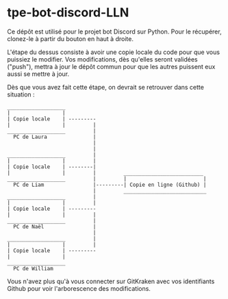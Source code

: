# tpe-bot-discord-LLN

Ce dépôt est utilisé pour le projet bot Discord sur Python. Pour le récupérer, clonez-le à partir du bouton en haut à droite.

L'étape du dessus consiste à avoir une copie locale du code pour que vous puissiez le modifier. Vos modifications, dès qu'elles seront validées ("push"), mettra à jour le dépôt commun pour que les autres puissent eux aussi se mettre à jour.

Dès que vous avez fait cette étape, on devrait se retrouver dans cette situation :

```
___________________
|                 |
| Copie locale    | ---------
|                 |         |
___________________         |
  PC de Laura               |
                            |
                            |
___________________         |
|                 |         | 
| Copie locale    | --------|
|                 |         |         __________________________
___________________         |         |                         |
  PC de Liam                |---------| Copie en ligne (Github) |
                            |         ___________________________
___________________         |
|                 |         |
| Copie locale    | ---------
|                 |         |
___________________         |
  PC de Naël                |
                            |
___________________         |
|                 |         |
| Copie locale    | ---------
|                 |
___________________
  PC de William
  ```
  
  Vous n'avez plus qu'à vous connecter sur GitKraken avec vos identifiants Github pour voir l'arborescence des modifications.
